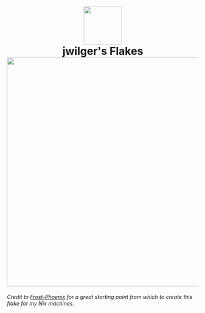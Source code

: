 <h1 align="center">
   <img src="./.github/assets/logo/nixos-logo.png  " width="100px" /> 
   <br>
      jwilger's Flakes 
   <br>
      <img src="https://raw.githubusercontent.com/catppuccin/catppuccin/main/assets/palette/macchiato.png" width="600px" /> <br>
</h1>

*Credit to [Frost-Phoenix](https://github.com/Frost-Phoenix/nixos-config) for a great starting point from which to create this flake for my Nix machines.*

